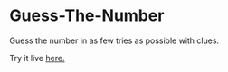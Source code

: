 # Guess-The-Number
Guess the number in as few tries as possible with clues.

Try it live <a href="https://vm7sus4.github.io/Guess-The-Number/" target="_blank">here.</a>
